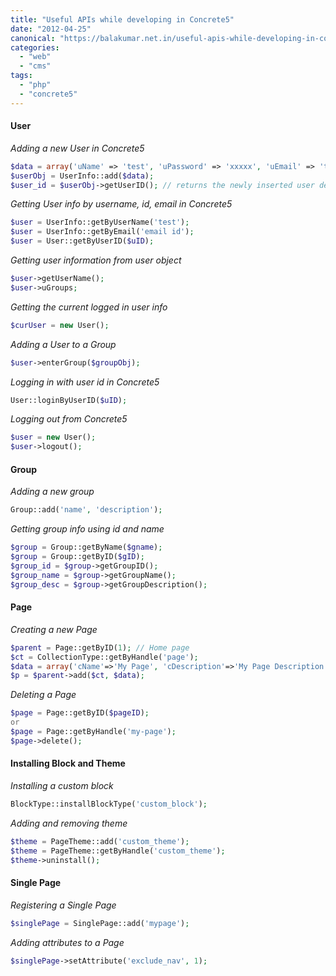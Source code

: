 ```yaml
---
title: "Useful APIs while developing in Concrete5"
date: "2012-04-25"
canonical: "https://balakumar.net.in/useful-apis-while-developing-in-concrete5/"
categories: 
  - "web"
  - "cms"
tags: 
  - "php"
  - "concrete5"
---
```


#### User

_Adding a new User in Concrete5_

```php
$data = array('uName' => 'test', 'uPassword' => 'xxxxx', 'uEmail' => 'test@test.com');
$userObj = UserInfo::add($data);
$user_id = $userObj->getUserID(); // returns the newly inserted user details
```

_Getting User info by username, id, email in Concrete5_

```php
$user = UserInfo::getByUserName('test');
$user = UserInfo::getByEmail('email id');
$user = User::getByUserID($uID);
```

_Getting user information from user object_

```php
$user->getUserName();
$user->uGroups;
```

_Getting the current logged in user info_

```php
$curUser = new User();
```

_Adding a User to a Group_

```php
$user->enterGroup($groupObj);
```

_Logging in with user id in Concrete5_

```php
User::loginByUserID($uID);
```

_Logging out from Concrete5_

```php
$user = new User();
$user->logout();
```

#### Group

_Adding a new group_

```php
Group::add('name', 'description');
```

_Getting group info using id and name_

```php
$group = Group::getByName($gname);
$group = Group::getByID($gID);
$group_id = $group->getGroupID();
$group_name = $group->getGroupName();
$group_desc = $group->getGroupDescription();
```


#### Page

_Creating a new Page_

```php
$parent = Page::getByID(1); // Home page
$ct = CollectionType::getByHandle('page');
$data = array('cName'=>'My Page', 'cDescription'=>'My Page Description', 'cHandle'=>'my-page');
$p = $parent->add($ct, $data);
```

_Deleting a Page_

```php
$page = Page::getByID($pageID);
or
$page = Page::getByHandle('my-page');
$page->delete();
```

#### Installing Block and Theme

_Installing a custom block_

```php
BlockType::installBlockType('custom_block');
```

_Adding and removing theme_

```php
$theme = PageTheme::add('custom_theme');
$theme = PageTheme::getByHandle('custom_theme');
$theme->uninstall();
```

#### Single Page

_Registering a Single Page_

```php
$singlePage = SinglePage::add('mypage');
```

_Adding attributes to a Page_

```php
$singlePage->setAttribute('exclude_nav', 1);
```
